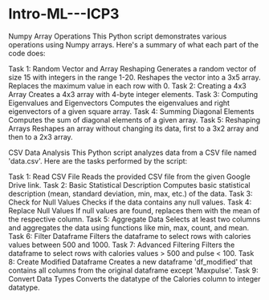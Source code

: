 # Intro-ML---ICP3

Numpy Array Operations
This Python script demonstrates various operations using Numpy arrays. Here's a summary of what each part of the code does:

Task 1: Random Vector and Array Reshaping
Generates a random vector of size 15 with integers in the range 1-20.
Reshapes the vector into a 3x5 array.
Replaces the maximum value in each row with 0.
Task 2: Creating a 4x3 Array
Creates a 4x3 array with 4-byte integer elements.
Task 3: Computing Eigenvalues and Eigenvectors
Computes the eigenvalues and right eigenvectors of a given square array.
Task 4: Summing Diagonal Elements
Computes the sum of diagonal elements of a given array.
Task 5: Reshaping Arrays
Reshapes an array without changing its data, first to a 3x2 array and then to a 2x3 array.


CSV Data Analysis
This Python script analyzes data from a CSV file named 'data.csv'. Here are the tasks performed by the script:

Task 1: Read CSV File
Reads the provided CSV file from the given Google Drive link.
Task 2: Basic Statistical Description
Computes basic statistical description (mean, standard deviation, min, max, etc.) of the data.
Task 3: Check for Null Values
Checks if the data contains any null values.
Task 4: Replace Null Values
If null values are found, replaces them with the mean of the respective column.
Task 5: Aggregate Data
Selects at least two columns and aggregates the data using functions like min, max, count, and mean.
Task 6: Filter Dataframe
Filters the dataframe to select rows with calories values between 500 and 1000.
Task 7: Advanced Filtering
Filters the dataframe to select rows with calories values > 500 and pulse < 100.
Task 8: Create Modified Dataframe
Creates a new dataframe 'df_modified' that contains all columns from the original dataframe except 'Maxpulse'.
Task 9: Convert Data Types
Converts the datatype of the Calories column to integer datatype.
